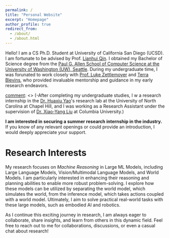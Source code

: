 ```yaml
---
permalink: /
title: "Personal Website"
excerpt: "Homepage"
author_profile: true
redirect_from: 
  - /about/
  - /about.html
---
```

Hello! I am a CS Ph.D. Student at University of California San Diego (UCSD). I am fortunate to be advised by Prof. [Lianhui Qin](https://sites.google.com/view/lianhuiqin/home). I obtained my Bachelor of Science degree from the [Paul G. Allen School of Computer Science at the University of Washington (UW), Seattle](https://www.cs.washington.edu/). During my undergraduate time, I was forunated to work closely with [Prof. Luke Zettlemoyer](https://www.cs.washington.edu/people/faculty/lsz) and [Terra Blevins](https://blvns.github.io/), who provided invaluable mentorship and guidance in my early research endeavors. 

[comment]: <> (-After completing my undergraduate studies, I w a research internship in the [Dr. Huaxiu Yao](https://www.huaxiuyao.io/)'s research lab at the University of North Carolina at Chapel Hill, and I was working as a Research Assistant under the supervision of [Dr. Xiao-Yang Liu](https://openfin.engineering.columbia.edu/people/xiao-yang-yanglet-liu) at Columbia University.)

**I am interested in securing a summer research internship in the industry.** If you know of any relevant openings or could provide an introduction, I would deeply appreciate your support.

Research Interests
======
My research focuses on *Machine Reasoning* in Large ML Models, including Large Language Models, Vision/Multimodal Language Models, and World Models. I am particularly interested in enhancing their reasoning and planning abilities to enable more robust problem-solving. I explore how these models can be utilized by separating the world model, which simulates the world, from the inference model, which takes actions coupled with a world model. Ultimately, I aim to solve practical real-world tasks with these large models, such as embodied AI and robotics.

[comment]: <> (- Trustworthy NLP, Hallucination, Factuality: I am fascinated by the challenges of ensuring the reliability and truthfulness of NLP outputs. My work aims to mitigate issues like hallucination in generated text and enhance the factuality of LLMs.)

[comment]: <> (- Multilingual NLP: With the digital world erasing geographical boundaries, I believe in the power of multilingual NLP to bridge communication gaps. I'm working on models that can understand and process multiple languages, bringing down linguistic barriers in information access.)

As I continue this exciting journey in research, I am always eager to collaborate, share insights, and learn from others in this dynamic field. Feel free to reach out to me for collaborations, discussions, or even a casual chat about research!
